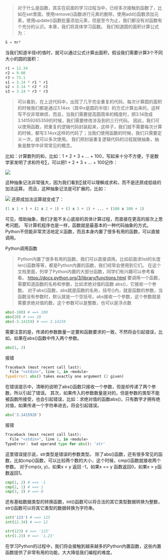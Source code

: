 >对于什么是函数，其实在前面的学习过程当中，已经多次接触到函数了，比如在set里面，使用remove()函数进行元素的删除，使用add()函数添加元素，使用update()函数批量添加元素，但是至今为止，我们都没有对函数有个充分的认识。本章，我们将具体学习函数。
我们知道圆的面积计算公式为：
```python
S = πr²
```
当我们知道半径r的值时，就可以通过公式计算出面积，假设我们需要计算3个不同大小的圆的面积：
```python
r1 = 12.34
r2 = 9.08
r3 = 73.1
s1 = 3.14 * r1 * r1
s2 = 3.14 * r2 * r2
s3 = 3.14 * r3 * r3
```
>可以看到，在上述代码中，出现了几乎完全重复的代码，每次计算圆的面积的时候我们都是通过3.14*x*x（其中x是圆的半径）的方式计算出来的，这样写不仅非常麻烦，而且，当我们需要提高圆周率的精度时，把3.14改成3.14159265359的时候，我们需要修改涉及到的三行代码。
因此，我们可以使用函数，把重复的逻辑代码封装起来，这样子，我们就不需要每次计算的时候，都写3.14*x*x这样的代码了；当我们使用函数的时候，我们只需要定义一次，就可以多次使用。
我们把封装重复逻辑代码的过程就做抽象，抽象是数学中非常常见的概念。

比如：计算数列的和，比如：1 + 2 + 3 + ... + 100，写起来十分不方便，于是数学家发明了求和符号∑，可以把1 + 2 + 3 + ... + 100记作：

![](%E5%87%BD%E6%95%B0_1.png)

这种抽象记法非常强大，因为我们看到∑就可以理解成求和，而不是还原成低级的加法运算。
而且，这种抽象记法是可扩展的，比如：

![](%E5%87%BD%E6%95%B0_2.png)
还原成加法运算就变成了：
```python
(1 x 1 + ) + (2 x 2 + 1) + (3 x 3 + 1) + ... + (100 x 100 + 1)
```
可见，借助抽象，我们才能不关心底层的具体计算过程，而直接在更高的层次上思考问题。
写计算机程序也是一样，函数就是最基本的一种代码抽象的方式。
Python不但能非常灵活地定义函数，而且本身内置了很多有用的函数，可以直接调用。

Python调用函数
>Python内置了很多有用的函数，我们可以直接调用。比如前面求list的长度len()函数等等，都是Python内置的函数，我们经常会使用到它们。
在这个文档里面，列举了Python内置的大部分函数，同学们有兴趣可以参考看看。
https://docs.python.org/3/library/functions.html
要调用一个函数，需要知道函数的名称和参数，比如求绝对值的函数 abs()，它接收一个参数。
对于abs()函数，abs就是函数的名称，括号()内，就是函数的参数，当函数没有参数时，默认就是一个空括号。abs接收一个参数，这个参数就是需要求绝对值的数，这个参数可以是整数，也可以是浮点数
```python
abs(-100) # ==> 100
abs(20) # ==> 20
abs(-3.14159) # ==> 3.14159
```
需要注意的是，传递的参数数量一定要和函数要求的一致，不然将会引起错误，比如，如果在abs()函数中传入两个参数。
```python
abs(1, 2)
```
报错
```python
Traceback (most recent call last):
  File "<stdin>", line 1, in <module>
TypeError: abs() takes exactly one argument (2 given)
```
在错误提示中，清晰的说明了abs()函数只接收一个参数，但是却传递了两个参数，所以引起了错误。
其次，如果传入的参数数量是对的，但是参数的类型不能被函数所接受，也会引起错误，比如：求绝对值的函数abs()，只有数字才拥有绝对值，如果传递一个字符串进去，将会引起错误。
```python
abs('3.1415926')
```
报错
```python
Traceback (most recent call last):
  File "<stdin>", line 1, in <module>
TypeError： bad operand type for abs(): 'str'
```
这里错误提示说，str类型是错误的参数类型。
除了abs()函数，还有很多常见的函数，比如cmp()函数，可以比较两个数的大小，这个时候，cmp()函数就接收两个参数。
对于cmp(x, y)，如果x < y 返回 -1，如果x == y 函数返回0，如果x > y函数返回1。
```python
cmp(1, 2) # ==> -1
cmp(2, 1) # ==> 1
cmp(3, 3) # ==> 0
```
还有基础数据类型的转换函数，int()函数可以将合法的其它类型数据转换为整数，str()函数可以将其它类型的数据转换为字符串。
```python
int('123') # ==> 123
int(12.34) # ==> 12

str(123) # ==> '123'
str(1.23) # ==> '1.23'
```
在学习Python的过程中，我们将会接触到越来越多的Python内置函数，这些内置函数提供了非常有用的功能，大大降低我们编程的难度。